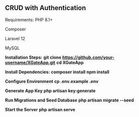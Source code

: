 ## CRUD with Authentication

Requirements:
PHP 8.1+

Composer

Laravel 12

MySQL

**Installation Steps:**
    **git clone https://github.com/your-username/XGateApp.git**
    **cd XGateApp**

**Install Dependencies:**
    **composer install**
    **npm install**

**Configure Environment**
    **cp .env.example .env**

**Generate App Key**
    **php artisan key:generate**

**Run Migrations and Seed Database**
    **php artisan migrate --seed**

**Start the Server**
    **php artisan serve**
